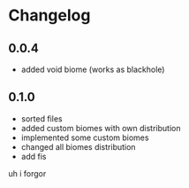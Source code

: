 # Changelog

## 0.0.4

- added void biome (works as blackhole)

## 0.1.0

- sorted files
- added custom biomes with own distribution
- implemented some custom biomes
- changed all biomes distribution
- add fis

uh i forgor

